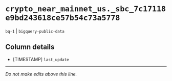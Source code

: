 # `crypto_near_mainnet_us._sbc_7c17118e9bd243618ce57b54c73a5778`
`bq-1` | `bigquery-public-data`

## Column details
* [TIMESTAMP] `last_update`

-------------------------------------------------------------------------------
*Do not make edits above this line.*
